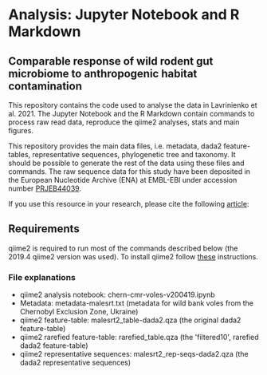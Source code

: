 # Analysis: Jupyter Notebook and R Markdown

## Comparable response of wild rodent gut microbiome to anthropogenic habitat contamination

This repository contains the code used to analyse the data in Lavrinienko et al. 2021. The Jupyter Notebook and the R Markdown contain commands to process raw read data, reproduce the qiime2 analyses, stats and main figures.

This repository provides the main data files, i.e. metadata, dada2 feature-tables, representative sequences, phylogenetic tree and taxonomy. It should be possible to generate the rest of the data using these files and commands. The raw sequence data for this study have been deposited in the European Nucleotide Archive (ENA) at EMBL-EBI under accession number [PRJEB44039](https://www.ebi.ac.uk/ena/browser/view/PRJEB44039).

If you use this resource in your research, please cite the following [article](xxx):



## Requirements

qiime2 is required to run most of the commands described below (the 2019.4 qiime2 version was used).
To install qiime2 follow [these](https://docs.qiime2.org/2019.4/install/) instructions.

### File explanations

 - qiime2 analysis notebook: chern-cmr-voles-v200419.ipynb
 - Metadata: metadata-malesrt.txt (metadata for wild bank voles from the Chernobyl Exclusion Zone, Ukraine)
 - qiime2 feature-table: malesrt2_table-dada2.qza (the original dada2 feature-table)
 - qiime2 rarefied feature-table: rarefied_table.qza (the 'filtered10', rarefied dada2 feature-table)
 - qiime2 representative sequences: malesrt2_rep-seqs-dada2.qza (the dada2 representative sequences)
